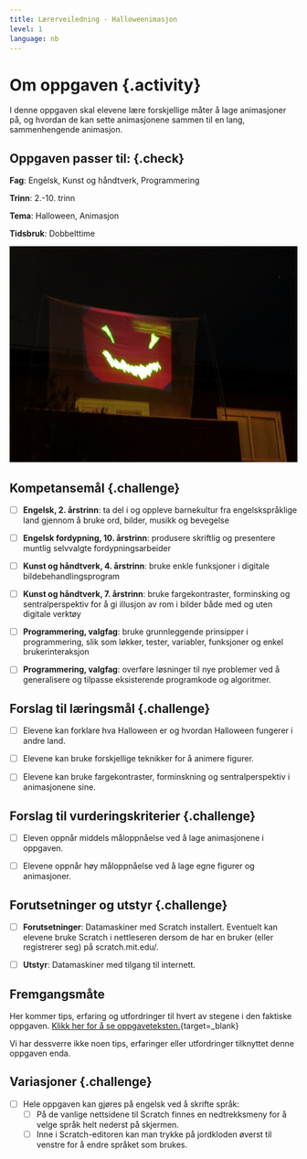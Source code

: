 ```yaml
---
title: Lærerveiledning - Halloweenimasjon
level: 1
language: nb
---
```



# Om oppgaven {.activity}
I denne oppgaven skal elevene lære forskjellige måter å lage
animasjoner på, og hvordan de kan sette animasjonene sammen til en
lang, sammenhengende animasjon.

## Oppgaven passer til: {.check}
 __Fag__: Engelsk, Kunst og håndtverk, Programmering

__Trinn__: 2.-10. trinn

__Tema__: Halloween, Animasjon

__Tidsbruk__: Dobbelttime


![](halloweenimasjon.jpg)


## Kompetansemål {.challenge}
- [ ] __Engelsk, 2. årstrinn__: ta del i og oppleve barnekultur fra engelskspråklige land gjennom å bruke ord, bilder, musikk og bevegelse

- [ ] __Engelsk fordypning, 10. årstrinn__: produsere skriftlig og presentere muntlig selvvalgte fordypningsarbeider

- [ ] __Kunst og håndtverk, 4. årstrinn__: bruke enkle funksjoner i digitale bildebehandlingsprogram

- [ ] __Kunst og håndtverk, 7. årstrinn__: bruke fargekontraster, forminsking og sentralperspektiv for å gi illusjon av rom i bilder både med og uten digitale verktøy

- [ ] __Programmering, valgfag__: bruke grunnleggende prinsipper i programmering, slik som løkker, tester, variabler, funksjoner og enkel brukerinteraksjon

- [ ] __Programmering, valgfag__:  overføre løsninger til nye problemer ved å generalisere og tilpasse eksisterende programkode og algoritmer.


## Forslag til læringsmål {.challenge}

- [ ] Elevene kan forklare hva Halloween er og hvordan Halloween fungerer i andre land.
- [ ] Elevene kan bruke forskjellige teknikker for å animere figurer.
- [ ] Elevene kan bruke fargekontraster, forminskning og sentralperspektiv i animasjonene sine.


## Forslag til vurderingskriterier {.challenge}

- [ ] Eleven oppnår middels måloppnåelse ved å lage animasjonene i oppgaven.
- [ ] Elevene oppnår høy måloppnåelse ved å lage egne figurer og animasjoner.


## Forutsetninger og utstyr {.challenge}

- [ ] __Forutsetninger__: Datamaskiner med Scratch installert. Eventuelt kan elevene bruke Scratch i nettleseren dersom de har en bruker (eller registrerer seg) på scratch.mit.edu/.

- [ ] __Utstyr__: Datamaskiner med tilgang til internett.


## Fremgangsmåte
Her kommer tips, erfaring og utfordringer til hvert av stegene i den faktiske oppgaven. [Klikk her for å se oppgaveteksten.](../halloweenimasjon/halloweenimasjon.html){target=_blank}


Vi har dessverre ikke noen tips, erfaringer eller utfordringer tilknyttet denne oppgaven enda. 

## Variasjoner {.challenge}
- [ ] Hele oppgaven kan gjøres på engelsk ved å skrifte språk:
  - [ ] På de vanlige nettsidene til Scratch finnes en nedtrekksmeny for
    å velge språk helt nederst på skjermen.
  - [ ] Inne i Scratch-editoren kan man trykke på jordkloden øverst til
    venstre for å endre språket som brukes.
